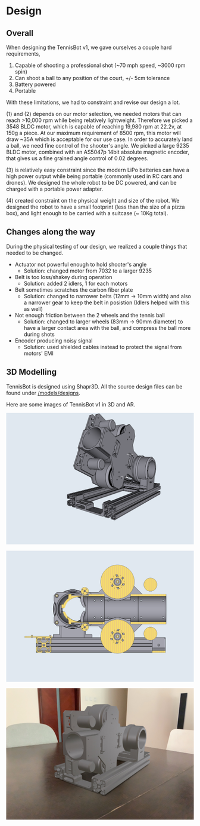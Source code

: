 # Design

## Overall

When designing the TennisBot v1, we gave ourselves a couple hard requirements,

1. Capable of shooting a professional shot (~70 mph speed, ~3000 rpm spin)
2. Can shoot a ball to any position of the court, +/- 5cm tolerance
3. Battery powered
4. Portable

With these limitations, we had to constraint and revise our design a lot.

(1) and (2) depends on our motor selection, we needed motors that can reach >10,000 rpm while being relatively lightweight. Therefore we picked a 3548 BLDC motor, which is capable of reaching 19,980 rpm at 22.2v, at 150g a piece. At our maximum requirement of 8500 rpm, this motor will draw ~35A which is acceptable for our use case. In order to accurately land a ball, we need fine control of the shooter's angle. We picked a large 9235 BLDC motor, combined with an AS5047p 14bit absolute magnetic encoder, that gives us a fine grained angle control of 0.02 degrees.

(3) is relatively easy constraint since the modern LiPo batteries can have a high power output while being portable (commonly used in RC cars and drones). We designed the whole robot to be DC powered, and can be charged with a portable power adapter.

(4) created constraint on the physical weight and size of the robot. We designed the robot to have a small footprint (less than the size of a pizza box), and light enough to be carried with a suitcase (~ 10Kg total).

## Changes along the way

During the physical testing of our design, we realized a couple things that needed to be changed.

* Actuator not powerful enough to hold shooter's angle
  * Solution: changed motor from 7032 to a larger 9235
* Belt is too loss/shakey during operation
  * Solution: added 2 idlers, 1 for each motors
* Belt sometimes scratches the carbon fiber plate
  * Solution: changed to narrower belts (12mm -> 10mm width) and also a narrower gear to keep the belt in posistion (Idlers helped with this as well)
* Not enough friction between the 2 wheels and the tennis ball
  * Solution: changed to larger wheels (83mm -> 90mm diameter) to have a larger contact area with the ball, and compress the ball more during shots
* Encoder producing noisy signal
  * Solution: used shielded cables instead to protect the signal from motors' EMI


## 3D Modelling

TennisBot is designed using Shapr3D. All the source design files can be found under [/models/designs](../models/designs).

Here are some images of TennisBot v1 in 3D and AR.

![3D shooting position](images/3D_shooting_position.png)

![3D cross section](images/3D_cross_section_view.png)

![AR side view](images/AR_side_view.jpg)
